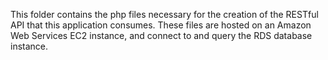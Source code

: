 This folder contains the php files necessary for the creation of the RESTful API that this application consumes. 
These files are hosted on an Amazon Web Services EC2 instance, and connect to and query the RDS database instance.
